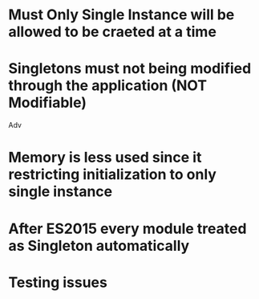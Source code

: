 # Must Only Single Instance will be allowed to be craeted at a time
# Singletons must not being modified through the application (NOT Modifiable)
Adv
# Memory is less used since it restricting initialization to only single instance 
# After ES2015 every module treated as Singleton automatically 
# Testing issues